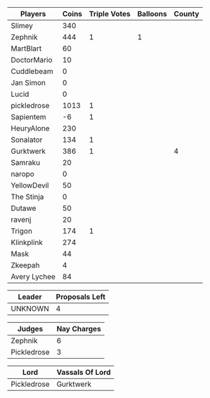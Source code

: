 | Players     | Coins | Triple Votes | Balloons | County |
|-------------|-------|--------------|----------|--------|
| Slimey      | 340   |              |          |        |
| Zephnik     |  444  |1             |1         |        |
| MartBlart   | 60    |              |          |        |
| DoctorMario |  10   |              |          |        |
| Cuddlebeam  |  0    |              |          |        |
| Jan Simon   |  0    |              |          |        |
| Lucid       |  0    |              |          |        |
| pickledrose |  1013 |1             |          |        |
| Sapientem   |   -6  |1             |          |        |
| HeuryAlone  | 230   |              |          |        |
| Sonalator   | 134   |1             |          |        |
| Gurktwerk   |   386 |1             |          |4       |
| Samraku     |20     |              |          |        |
| naropo      |  0    |              |          |        |
| YellowDevil | 50    |              |          |        |
| The Stinja  |  0    |              |          |        |
| Dutawe      | 50    |              |          |        |
| ravenj      | 20    |              |          |        |
| Trigon      |174    |1             |          |        |
| Klinkplink  |274    |              |          |        |
| Mask        |    44 |              |          |        |
| Zkeepah     |    4  |              |          |        |
| Avery Lychee|    84 |              |          |        |

|Leader      |Proposals Left|
|------------|--------------|
|UNKNOWN     |4             |

|Judges     |Nay Charges|
|-----------|-----------|
|Zephnik    |6          |
|Pickledrose|3          |

|Lord       | Vassals Of Lord|
|-----------|----------------|
|Pickledrose|Gurktwerk       |
